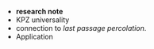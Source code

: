 - **research note**
-  KPZ universality
-  connection to _last passage percolation_.
-  Application
